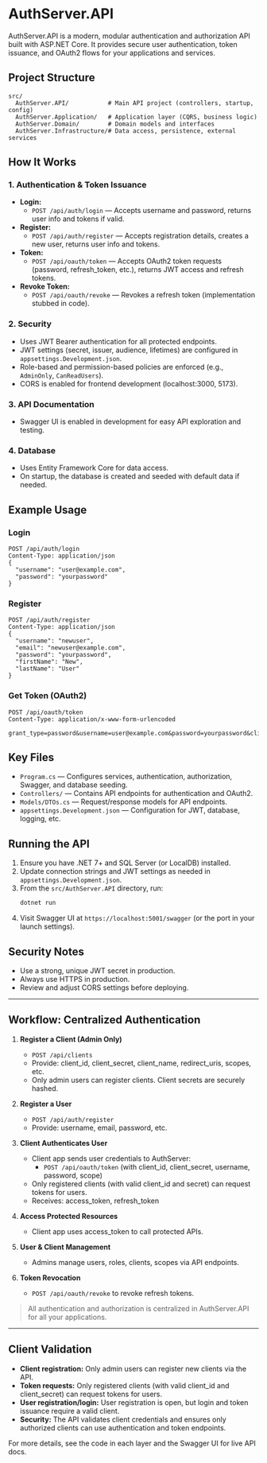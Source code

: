 # AuthServer.API

AuthServer.API is a modern, modular authentication and authorization API built with ASP.NET Core. It provides secure user authentication, token issuance, and OAuth2 flows for your applications and services.

## Project Structure

```
src/
  AuthServer.API/           # Main API project (controllers, startup, config)
  AuthServer.Application/   # Application layer (CQRS, business logic)
  AuthServer.Domain/        # Domain models and interfaces
  AuthServer.Infrastructure/# Data access, persistence, external services
```

## How It Works

### 1. Authentication & Token Issuance
- **Login:**
  - `POST /api/auth/login` — Accepts username and password, returns user info and tokens if valid.
- **Register:**
  - `POST /api/auth/register` — Accepts registration details, creates a new user, returns user info and tokens.
- **Token:**
  - `POST /api/oauth/token` — Accepts OAuth2 token requests (password, refresh_token, etc.), returns JWT access and refresh tokens.
- **Revoke Token:**
  - `POST /api/oauth/revoke` — Revokes a refresh token (implementation stubbed in code).

### 2. Security
- Uses JWT Bearer authentication for all protected endpoints.
- JWT settings (secret, issuer, audience, lifetimes) are configured in `appsettings.Development.json`.
- Role-based and permission-based policies are enforced (e.g., `AdminOnly`, `CanReadUsers`).
- CORS is enabled for frontend development (localhost:3000, 5173).

### 3. API Documentation
- Swagger UI is enabled in development for easy API exploration and testing.

### 4. Database
- Uses Entity Framework Core for data access.
- On startup, the database is created and seeded with default data if needed.

## Example Usage

### Login
```http
POST /api/auth/login
Content-Type: application/json
{
  "username": "user@example.com",
  "password": "yourpassword"
}
```

### Register
```http
POST /api/auth/register
Content-Type: application/json
{
  "username": "newuser",
  "email": "newuser@example.com",
  "password": "yourpassword",
  "firstName": "New",
  "lastName": "User"
}
```

### Get Token (OAuth2)
```http
POST /api/oauth/token
Content-Type: application/x-www-form-urlencoded

grant_type=password&username=user@example.com&password=yourpassword&client_id=yourclientid
```

## Key Files
- `Program.cs` — Configures services, authentication, authorization, Swagger, and database seeding.
- `Controllers/` — Contains API endpoints for authentication and OAuth2.
- `Models/DTOs.cs` — Request/response models for API endpoints.
- `appsettings.Development.json` — Configuration for JWT, database, logging, etc.

## Running the API
1. Ensure you have .NET 7+ and SQL Server (or LocalDB) installed.
2. Update connection strings and JWT settings as needed in `appsettings.Development.json`.
3. From the `src/AuthServer.API` directory, run:
   ```sh
   dotnet run
   ```
4. Visit Swagger UI at `https://localhost:5001/swagger` (or the port in your launch settings).

## Security Notes
- Use a strong, unique JWT secret in production.
- Always use HTTPS in production.
- Review and adjust CORS settings before deploying.

---

## Workflow: Centralized Authentication

1. **Register a Client (Admin Only)**
   - `POST /api/clients`
   - Provide: client_id, client_secret, client_name, redirect_uris, scopes, etc.
   - Only admin users can register clients. Client secrets are securely hashed.

2. **Register a User**
   - `POST /api/auth/register`
   - Provide: username, email, password, etc.

3. **Client Authenticates User**
   - Client app sends user credentials to AuthServer:
     - `POST /api/oauth/token` (with client_id, client_secret, username, password, scope)
   - Only registered clients (with valid client_id and secret) can request tokens for users.
   - Receives: access_token, refresh_token

4. **Access Protected Resources**
   - Client app uses access_token to call protected APIs.

5. **User & Client Management**
   - Admins manage users, roles, clients, scopes via API endpoints.

6. **Token Revocation**
   - `POST /api/oauth/revoke` to revoke refresh tokens.

> All authentication and authorization is centralized in AuthServer.API for all your applications.

---

## Client Validation
- **Client registration:** Only admin users can register new clients via the API.
- **Token requests:** Only registered clients (with valid client_id and client_secret) can request tokens for users.
- **User registration/login:** User registration is open, but login and token issuance require a valid client.
- **Security:** The API validates client credentials and ensures only authorized clients can use authentication and token endpoints.

For more details, see the code in each layer and the Swagger UI for live API docs.
